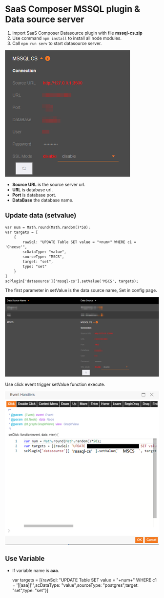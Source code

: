 # SaaS Composer MSSQL plugin & Data source server  

1. Import SaaS Composer Datasource plugin with file **mssql-cs.zip**  
2. Use command `npm install` to install all node modules.  
3. Call `npm run serv` to start datasource server.  

![setting](./readmeImg/setting.png)  

- **Source URL** is the source server url.  
- **URL** is database url.  
- **Port** is database port.  
- **DataBase** the database name.  

## Update data (setvalue)

    var num = Math.round(Math.random()*50);
    var targets = [
        {
            rawSql: "UPDATE Table SET value = "+num+" WHERE c1 = 'Cheese'",
            scDataType: "value",
            sourceType: "MSCS",
            target: "set",
            type: "set"
        }
    ]
    scPlugin['datasource']['mssql-cs'].setValue('MSCS', targets);

The first parameter in setValue is the data source name, Set in config page.  

![setting](./readmeImg/sourceName.png) 

Use click event trigger setValue function execute.

![setting](./readmeImg/setValue.png) 

## Use Variable  

- If variable name is **aaa**.  

    var targets = [{rawSql: "UPDATE Table SET value = "+num+" WHERE c1 = '[[aaa]]'",scDataType: "value",sourceType: "postgres",target: "set",type: "set"}]
